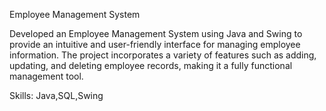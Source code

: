  Employee Management System

Developed an Employee Management System using Java and Swing to provide an intuitive and user-friendly interface for managing employee information. The project incorporates a variety of features such as adding, updating, and deleting employee records, making it a fully functional management tool. 

Skills: Java,SQL,Swing
